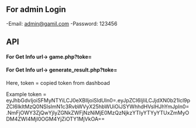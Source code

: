 ## For admin Login
-Email: admin@gamil.com
-Password: 123456

## API
#### For Get Info url-> game.php?toke=
#### For Get Info url-> generate_result.php?toke=

Here, token = copied token from dashboad 


Example token = eyJhbGdvIjoiSFMyNTYiLCJ0eXBlIjoiSldUIn0=.eyJpZCI6IjIiLCJjdXN0b21lcl9pZCI6IkItMzQ0NSIsImN1c3RvbWVyX25hbWUiOiJSYWhhdHVsIHJhYmJpIn0=.NmFjOWY3ZjQwYjIyZGNkZWFjNzNiMjE0MzQzNjkzYTIyYTYyYTUxZmMyODM4ZWI4MjI0OGM4YjZiOTY1MjVkOA==                                    
